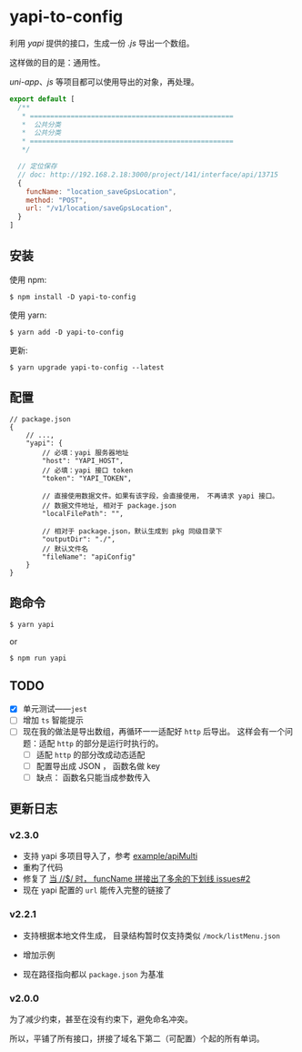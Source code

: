 # yapi-to-config

利用 _yapi_ 提供的接口，生成一份 _.js_ 导出一个数组。

这样做的目的是：通用性。

_uni-app_、*js* 等项目都可以使用导出的对象，再处理。


```js
export default [
  /**
   * ==================================================
   *  公共分类
   *  公共分类
   * ==================================================
   */

  // 定位保存
  // doc: http://192.168.2.18:3000/project/141/interface/api/13715
  {
    funcName: "location_saveGpsLocation",
    method: "POST",
    url: "/v1/location/saveGpsLocation",
  }
]
```

## 安装

使用 npm:

`$ npm install -D yapi-to-config`

使用 yarn:

`$ yarn add -D yapi-to-config`

更新:

`$ yarn upgrade yapi-to-config --latest`

## 配置

```jsonc
// package.json
{
    // ...,
    "yapi": {
        // 必填：yapi 服务器地址
        "host": "YAPI_HOST",
        // 必填：yapi 接口 token
        "token": "YAPI_TOKEN",

        // 直接使用数据文件。如果有该字段，会直接使用， 不再请求 yapi 接口。
        // 数据文件地址, 相对于 package.json
        "localFilePath": "",

  		// 相对于 package.json，默认生成到 pkg 同级目录下
        "outputDir": "./",
        // 默认文件名
        "fileName": "apiConfig"
    }
}
```

## 跑命令

```
$ yarn yapi
```

or 

```
$ npm run yapi
```

## TODO
- [x] 单元测试——`jest`
- [ ] 增加 `ts` 智能提示
- [ ] 现在我的做法是导出数组，再循环一一适配好 `http`  后导出。 这样会有一个问题：适配 `http` 的部分是运行时执行的。  
  - [ ] 适配 `http` 的部分改成动态适配
  - [ ] 配置导出成 JSON ， 函数名做 key
  - [ ] 缺点： 函数名只能当成参数传入

## 更新日志

### v2.3.0

- 支持 yapi 多项目导入了，参考 [example/apiMulti](https://github.com/lcysgsg/yapi-to-config/tree/master/example/apiMulti)
- 重构了代码
- 修复了 [当 /\/$/ 时， funcName 拼接出了多余的下划线 issues#2](https://github.com/lcysgsg/yapi-to-config/issues/2)
- 现在 yapi 配置的 `url` 能传入完整的链接了

### v2.2.1

- 支持根据本地文件生成， 目录结构暂时仅支持类似 `/mock/listMenu.json`

- 增加示例
- 现在路径指向都以 `package.json` 为基准

### v2.0.0

为了减少约束，甚至在没有约束下，避免命名冲突。

所以，平铺了所有接口，拼接了域名下第二（可配置）个起的所有单词。

